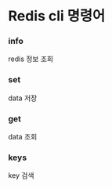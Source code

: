 # Redis cli 명령어

### info

redis 정보 조회

### set <key> <value>

data 저장

### get <key>

data 조회

### keys <pattern>

key 검색